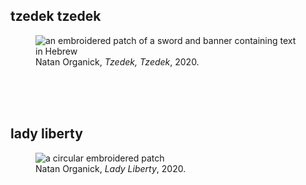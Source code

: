 ---
---
## tzedek tzedek

<section>
  <figure>
    <img
      src="/img/embroidery/justice.jpeg"
      alt="an embroidered patch of a sword and banner containing text in Hebrew"
      title=""
    />
    <figcaption>Natan Organick, <i>Tzedek, Tzedek</i>, 2020.</figcaption>
  </figure>
</section>

<br>
<br>
<br>

## lady liberty

<section>
  <figure>
    <img
      src="/img/embroidery/lady_liberty_wip.jpeg"
      alt="a circular embroidered patch "
      title=""
    />
    <figcaption>Natan Organick, <i>Lady Liberty</i>, 2020.</figcaption>
  </figure>
</section>